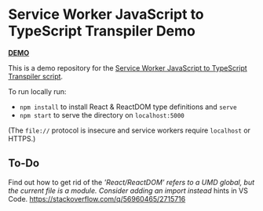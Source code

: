 # Service Worker JavaScript to TypeScript Transpiler Demo

[**DEMO**](https://tomashubelbauer.github.io/sw-js-to-ts-transpiler-demo)

This is a demo repository for the [Service Worker JavaScript to TypeScript Transpiler script](https://github.com/TomasHubelbauer/sw-js-to-ts-transpiler).

To run locally run:

- `npm install` to install React & ReactDOM type definitions and `serve`
- `npm start` to serve the directory on `localhost:5000`

(The `file://` protocol is insecure and service workers require `localhost` or HTTPS.)

## To-Do

Find out how to get rid of the *'React/ReactDOM' refers to a UMD global, but the current file is a module. Consider adding an import instead* hints in VS Code.
https://stackoverflow.com/q/56960465/2715716

